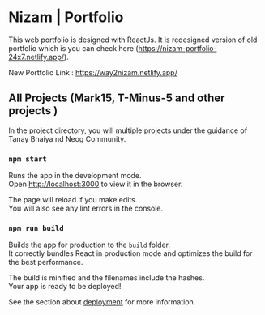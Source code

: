 # Nizam | Portfolio

This web portfolio is designed with ReactJs. It is redesigned version of old portfolio which is you can check here (https://nizam-portfolio-24x7.netlify.app/).

New Portfolio Link : https://way2nizam.netlify.app/
## All Projects (Mark15, T-Minus-5 and other projects )

In the project directory, you will multiple projects under the guidance of Tanay Bhaiya nd Neog Community. 

### `npm start`

Runs the app in the development mode.\
Open [http://localhost:3000](http://localhost:3000) to view it in the browser.

The page will reload if you make edits.\
You will also see any lint errors in the console.
### `npm run build`

Builds the app for production to the `build` folder.\
It correctly bundles React in production mode and optimizes the build for the best performance.

The build is minified and the filenames include the hashes.\
Your app is ready to be deployed!

See the section about [deployment](https://facebook.github.io/create-react-app/docs/deployment) for more information.